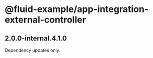 # @fluid-example/app-integration-external-controller

## 2.0.0-internal.4.1.0

Dependency updates only.
